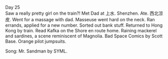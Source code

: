Day 25  
Saw a really pretty girl on the train?\! Met Dad at 上水. Shenzhen. Ate. 西北涼皮. Went for a massage with dad. Masseuse went hard on the neck. Ran errands, applied for a new number. Sorted out bank stuff. Returned to Hong Kong by train. Read Kafka on the Shore en route home. Raining mackerel and sardines, a scene reminiscent of Magnolia. Bad Space Comics by Scott Base. Orange pilot jumpsuits. 

Song: Mr. Sandman by SYML.
